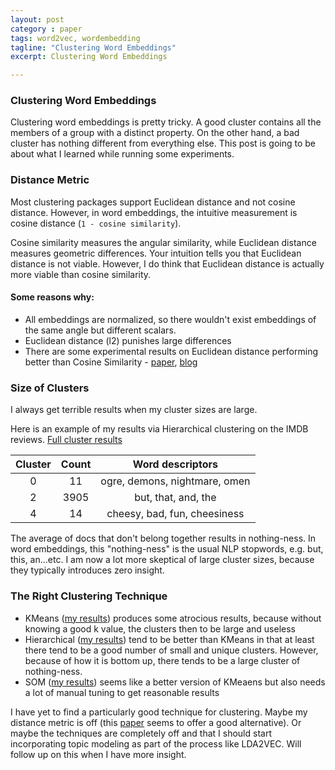 ```yaml
---
layout: post
category : paper
tags: word2vec, wordembedding
tagline: "Clustering Word Embeddings"
excerpt: Clustering Word Embeddings

---
```


### Clustering Word Embeddings

Clustering word embeddings is pretty tricky. A good cluster contains all the members of a group with a distinct property. On the other hand, a bad cluster has nothing different from everything else. This post is going to be about what I learned while running some experiments.  

### Distance Metric

Most clustering packages support Euclidean distance and not cosine distance. However, in word embeddings, the intuitive measurement is cosine distance (``` 1 - cosine similarity ```). 

Cosine similarity measures the angular similarity, while Euclidean distance measures geometric differences. Your intuition tells you that Euclidean distance is not viable. However, I do think that Euclidean distance is actually more viable than cosine similarity. 

#### Some reasons why: 
* All embeddings are normalized, so there wouldn't exist embeddings of  the same angle but different scalars. 
* Euclidean distance (l2) punishes large differences
* There are some experimental results on Euclidean distance performing better than Cosine Similarity - [paper](http://arxiv.org/pdf/1512.00765v1.pdf), [blog](http://sujitpal.blogspot.com/2015/09/sentence-similarity-using-word2vec-and.html)

### Size of Clusters

I always get terrible results when my cluster sizes are large. 

Here is an example of my results via Hierarchical clustering on the IMDB reviews. [Full cluster results](https://github.com/PragmaticLab/w2v_to_d2v/blob/master/results/result_hierarchical_clustering_average.txt)


| Cluster  | Count | Word descriptors              |
| :------: |:-----:| :----------------------------:|
| 0        | 11    | ogre, demons, nightmare, omen |
| 2        | 3905  | but, that, and, the           |
| 4        | 14    | cheesy, bad, fun, cheesiness  |

The average of docs that don't belong together results in nothing-ness. In word embeddings, this "nothing-ness" is the usual NLP stopwords, e.g. but, this, an...etc. I am now a lot more skeptical of large cluster sizes, because they typically introduces zero insight. 


### The Right Clustering Technique

* KMeans ([my results](https://github.com/PragmaticLab/w2v_to_d2v/blob/master/results/result_kmeans_clustering.txt)) produces some atrocious results, because without knowing a good k value, the clusters then to be large and useless
* Hierarchical ([my results](https://github.com/PragmaticLab/w2v_to_d2v/blob/master/results/result_hierarchical_clustering_average.txt)) tend to be better than KMeans in that at least there tend to be a good number of small and unique clusters. However, because of how it is bottom up, there tends to be a large cluster of nothing-ness. 
* SOM ([my results](https://github.com/PragmaticLab/w2v_to_d2v/blob/master/results/result_self_organizing_map.txt)) seems like a better version of KMeaens but also needs a lot of manual tuning to get reasonable results

I have yet to find a particularly good technique for clustering. Maybe my distance metric is off (this [paper](http://jmlr.org/proceedings/papers/v37/kusnerb15.pdf) seems to offer a good alternative). Or maybe the techniques are completely off and that I should start incorporating topic modeling as part of the process like LDA2VEC. Will follow up on this when I have more insight.



